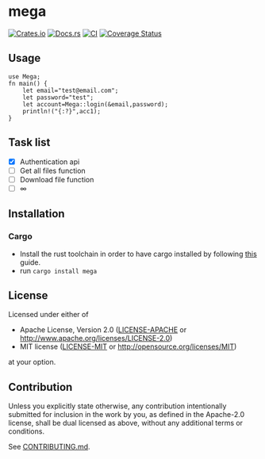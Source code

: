 # mega

[![Crates.io](https://img.shields.io/crates/v/mega.svg)](https://crates.io/crates/mega)
[![Docs.rs](https://docs.rs/mega/badge.svg)](https://docs.rs/mega)
[![CI](https://github.com/sero01000/mega/workflows/Continuous%20Integration/badge.svg)](https://github.com/sero01000/mega/actions)
[![Coverage Status](https://coveralls.io/repos/github/sero01000/mega/badge.svg?branch=main)](https://coveralls.io/github/sero01000/mega?branch=main)


## Usage


```
use Mega;
fn main() {
    let email="test@email.com";
    let password="test";
    let account=Mega::login(&email,password);
    println!("{:?}",acc1);
}
```

## Task list
- [x] Authentication api
- [ ] Get all files function
- [ ] Download file function
- [ ] ∞

## Installation

### Cargo

* Install the rust toolchain in order to have cargo installed by following
  [this](https://www.rust-lang.org/tools/install) guide.
* run `cargo install mega`

## License

Licensed under either of

 * Apache License, Version 2.0
   ([LICENSE-APACHE](LICENSE-APACHE) or http://www.apache.org/licenses/LICENSE-2.0)
 * MIT license
   ([LICENSE-MIT](LICENSE-MIT) or http://opensource.org/licenses/MIT)

at your option.

## Contribution

Unless you explicitly state otherwise, any contribution intentionally submitted
for inclusion in the work by you, as defined in the Apache-2.0 license, shall be
dual licensed as above, without any additional terms or conditions.

See [CONTRIBUTING.md](CONTRIBUTING.md).

